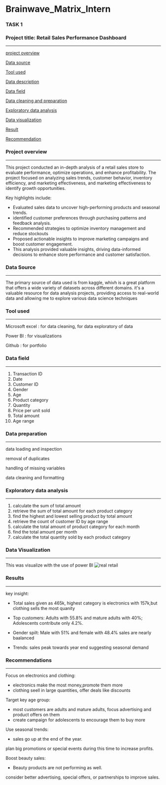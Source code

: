 # Brainwave_Matrix_Intern

### TASK 1

### Project title: Retail Sales Performance Dashboard 
---
[project overview](#project-overview)

[Data source](#Data-source)

[Tool used](#Tool-used)

[Data description](#Data-description)

[Data field](#Data-field)

[Data cleaning and preparation](#Data-cleaning-and-preparation)

[Exploratory data analysis](#Exploratory-data-analysis)

[Data visualization](#Data-visualization)

[Result](#Result)

[Recommendation](#Recommendation)

### Project overview
---
This project conducted an in-depth analysis of a retail sales store to evaluate performance, optimize operations, and enhance profitability. The project focused on analyzing sales trends, customer behavior, inventory efficiency, and marketing effectiveness, and marketing effectiveness to identify growth opportunities.

Key highlights include:

- Evaluated sales data to uncover high-performing products and seasonal trends.
- identified customer preferences through purchasing patterns and feedback analysis.
- Recommended strategies to optimize inventory management and reduce stockouts
- Proposed actionable insights to improve marketing campaigns and boost customer engagement.
- This analysis provided valuable insights, driving data-informed decisions to enhance store performance and customer satisfaction.

### Data Source
---
The primary source of data used is from kaggle, whivh is a great platform that offers a wide variety of datasets across different domains. it's a valuable resource for data analysis projects, providing access to real-world data and allowing me to explore various data science techniques

### Tool used
---
Microsoft excel : for data cleaning, for data exploratory of data

Power BI : for visualizations

Github : for portfolio

### Data field
---
1. Transaction ID
2. Date
3. Customer ID
4. Gender
5. Age
6. Product category
7. Quantity
8. Price per unit sold
9. Total amount
10. Age range

### Data preparation
---
data loading and inspection

removal of duplicates

handling of missing variables

data cleaning and formatting

### Exploratory data analysis
---
1. calculate the sum of total amount
2. retrieve the sum of total amount for each product category
3. find the highest and lowest selling product by total amount
4. retrieve the count of customer ID by age range
5. calculate the total amount of product category for each month
6. find the total amount per month
7. calculate the total quantity sold by each product category

### Data Visualization 
---
This was visualize with the use of power BI
![real retail](https://github.com/user-attachments/assets/1f2aead3-74df-4516-8fdd-eb48455fa60f)


### Results
---
key insight:
- Total sales given as 465k, highest category is electronics with 157k,but clothing sells the most quanity
  
- Top customers: Adults with 55.8% and mature adults with 40%; Adolescents contribute only 4.2%.

- Gender spilt: Male with 51% and female with 48.4% sales are nearly baalanced

- Trends: sales peak towards year end suggesting seasonal demand

### Recommendations
---
Focus on electronics and clothing:
- electronics make the most money,promote them more
- clothing seell in large quantities, offer deals like discounts

Target key age group:
 - most customers are adults and mature adults, focus advertising and product offers on them 
 - create campaign for adolescents to encourage them to buy more

Use seasonal trends:
 - sales go up at the end of the year.

plan big promotions or special events during this time to increase profits.

Boost beauty sales:
- Beauty products are not performing as well. 

consider better advertising, special offers, or partnerships to improve sales.

